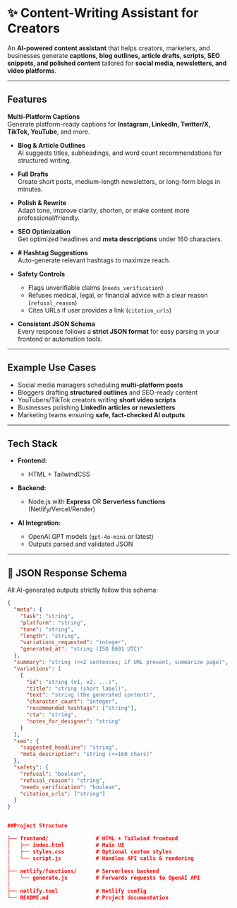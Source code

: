 # ✨ Content-Writing Assistant for Creators

An **AI-powered content assistant** that helps creators, marketers, and businesses generate **captions, blog outlines, article drafts, scripts, SEO snippets, and polished content** tailored for **social media, newsletters, and video platforms**.

---

##  Features

 **Multi-Platform Captions**  
  Generate platform-ready captions for **Instagram, LinkedIn, Twitter/X, TikTok, YouTube**, and more.

- **Blog & Article Outlines**  
  AI suggests titles, subheadings, and word count recommendations for structured writing.

- **Full Drafts**  
  Create short posts, medium-length newsletters, or long-form blogs in minutes.

- **Polish & Rewrite**  
  Adapt tone, improve clarity, shorten, or make content more professional/friendly.

- **SEO Optimization**  
  Get optimized headlines and **meta descriptions** under 160 characters.

- **#️ Hashtag Suggestions**  
  Auto-generate relevant hashtags to maximize reach.

- **Safety Controls**  
  - Flags unverifiable claims (`needs_verification`)  
  - Refuses medical, legal, or financial advice with a clear reason (`refusal_reason`)  
  - Cites URLs if user provides a link (`citation_urls`)

- **Consistent JSON Schema**  
  Every response follows a **strict JSON format** for easy parsing in your frontend or automation tools.

---

##  Example Use Cases

- Social media managers scheduling **multi-platform posts**  
- Bloggers drafting **structured outlines** and SEO-ready content  
- YouTubers/TikTok creators writing **short video scripts**  
- Businesses polishing **LinkedIn articles or newsletters**  
- Marketing teams ensuring **safe, fact-checked AI outputs**

---

## Tech Stack

- **Frontend:**  
  - HTML + TailwindCSS  

- **Backend:**  
  - Node.js with **Express** OR **Serverless functions** (Netlify/Vercel/Render)  

- **AI Integration:**  
  - OpenAI GPT models (`gpt-4o-mini` or latest)  
  - Outputs parsed and validated JSON  

---

## 📐 JSON Response Schema

All AI-generated outputs strictly follow this schema:

```json
{
  "meta": {
    "task": "string",
    "platform": "string",
    "tone": "string",
    "length": "string",
    "variations_requested": "integer",
    "generated_at": "string (ISO 8601 UTC)"
  },
  "summary": "string (<=2 sentences; if URL present, summarize page)",
  "variations": [
    {
      "id": "string (v1, v2, ...)",
      "title": "string (short label)",
      "text": "string (the generated content)",
      "character_count": "integer",
      "recommended_hashtags": ["string"],
      "cta": "string",
      "notes_for_designer": "string"
    }
  ],
  "seo": {
    "suggested_headline": "string",
    "meta_description": "string (<=160 chars)"
  },
  "safety": {
    "refusal": "boolean",
    "refusal_reason": "string",
    "needs_verification": "boolean",
    "citation_urls": ["string"]
  }
}


##Project Structure 

├── frontend/               # HTML + Tailwind frontend
│   ├── index.html          # Main UI
│   ├── styles.css          # Optional custom styles
│   └── script.js           # Handles API calls & rendering
│
├── netlify/functions/      # Serverless backend
│   └── generate.js         # Forwards requests to OpenAI API
│
├── netlify.toml            # Netlify config
└── README.md               # Project documentation
